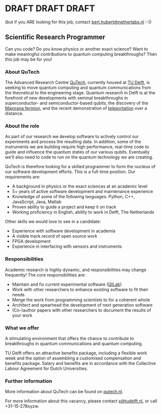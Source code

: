 # DRAFT DRAFT DRAFT
(but if you ARE looking for this job, contact bert.hubert@netherlabs.nl :-))

## Scientific Research Programmer

Can you code? Do you know physics or another exact science? Want to make
meaningful contributions to quantum computing breakthroughs?  Then this job
may be for you!

### About QuTech

The Advanced Research Centre [QuTech](http://www.qutech.nl), currently
housed at [TU Delft](http://www.tudelft.nl), is seeking to move quantum
computing and quantum communications from the theoretical to the engineering
stage.  Quantum research in Delft is at the forefront of new developments
with seminal breakthroughs in superconductor- and semiconductor-based
qubits, the discovery of the [Majorana
fermion](http://en.wikipedia.org/wiki/Majorana_fermion), and the recent
demonstration of [teleportation](http://hansonlab.tudelft.nl/teleportation/)
over a distance.

### About the role

As part of our research we develop software to actively control our
experiments and process the resulting data.  In addition, some of the
instruments we are building require high performance, real-time code to
guide and influence the quantum states of our various qubits. Eventually
we'll also need to code to run on the quantum technology we are creating.

QuTech is therefore looking for a skilled programmer to form the nucleus of
our software development efforts.  This is a full-time position.  Our
requirements are:

 * A background in physics or the exact sciences at an academic level
 * 5+ years of active software development and maintenance experience
 * Knowledge of some of the following languages: Python, C++, 
   JavaScript, Java, Matlab
 * Proven ability to guide a project and keep it on track
 * Working proficiency in English, ability to work in Delft, The Netherlands

Other skills we would love to see in a candidate:

 * Experience with software development in academia
 * A visible track record of open source work
 * FPGA development
 * Experience in interfacing with sensors and instruments

### Responsibilities

Academic research is highly dynamic, and responsibilities may change
frequently! The core responsibilities are:

 * Maintain and fix current experimental software ([QtLab](https://github.com/heeres/qtlab))
 * Work with other researchers to enhance existing software to fit their
   needs
 * Merge the work from programming scientists to for a coherent whole
 * Architect and spearhead the development of next generation software
 * (Co-)author papers with other researchers to document the results of your
   work

### What we offer
A stimulating environment that offers the chance to contribute to
breakthroughs in quantum communications and quantum computing. 

TU Delft offers an attractive benefits package, including a flexible work
week and the option of assembling a customised compensation and benefits
package. Salary and benefits are in accordance with the Collective Labour
Agreement for Dutch Universities.

### Further information
More information about QuTech can be found on [qutech.nl](http://qutech.nl).

For more information about this vacancy, please contact x@tudelft.nl, or call +31-15-278xyzw. 

